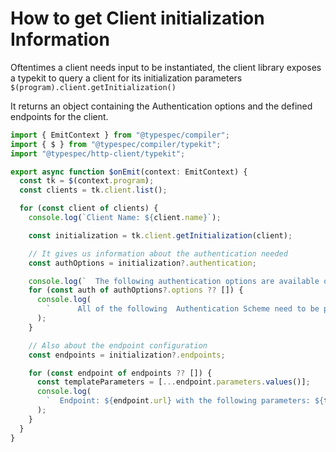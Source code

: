 # How to get Client initialization Information

Oftentimes a client needs input to be instantiated, the client library exposes a typekit to query a client for its initialization parameters `$(program).client.getInitialization()`

It returns an object containing the Authentication options and the defined endpoints for the client.

```ts
import { EmitContext } from "@typespec/compiler";
import { $ } from "@typespec/compiler/typekit";
import "@typespec/http-client/typekit";

export async function $onEmit(context: EmitContext) {
  const tk = $(context.program);
  const clients = tk.client.list();

  for (const client of clients) {
    console.log(`Client Name: ${client.name}`);

    const initialization = tk.client.getInitialization(client);

    // It gives us information about the authentication needed
    const authOptions = initialization?.authentication;

    console.log(`  The following authentication options are available one must be provided:`);
    for (const auth of authOptions?.options ?? []) {
      console.log(
        `      All of the following  Authentication Scheme need to be provided: ${auth.schemes.map((s) => s.id).join(", ")}`,
      );
    }

    // Also about the endpoint configuration
    const endpoints = initialization?.endpoints;

    for (const endpoint of endpoints ?? []) {
      const templateParameters = [...endpoint.parameters.values()];
      console.log(
        `  Endpoint: ${endpoint.url} with the following parameters: ${templateParameters.map((p) => p.name).join(", ")}`,
      );
    }
  }
}
```
